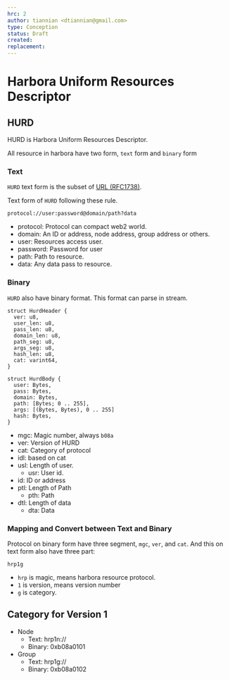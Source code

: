 ```yaml
---
hrc: 2
author: tiannian <dtiannian@gmail.com>
type: Conception
status: Draft
created: 
replacement:
---
```


# Harbora Uniform Resources Descriptor

## HURD

HURD is Harbora Uniform Resources Descriptor.

All resource in harbora have two form, `text` form and `binary` form

### Text

`HURD` text form is the subset of [URL (RFC1738)](https://www.rfc-editor.org/rfc/rfc1738).

Text form of `HURD` following these rule.

```shell
protocol://user:password@domain/path?data
```

- protocol: Protocol can compact web2 world.
- domain: An ID or address, node address, group address or others.
- user: Resources access user.
- password: Password for user
- path: Path to resource.
- data: Any data pass to resource.

### Binary

`HURD` also have binary format. This format can parse in stream.

```
struct HurdHeader {
  ver: u8,
  user_len: u8,
  pass_len: u8,
  domain_len: u8,
  path_seg: u8,
  args_seg: u8,
  hash_len: u8,
  cat: varint64,
}

struct HurdBody {
  user: Bytes,
  pass: Bytes,
  domain: Bytes,
  path: [Bytes; 0 .. 255],
  args: [(Bytes, Bytes), 0 .. 255]
  hash: Bytes,
}
```
- mgc: Magic number, always `b08a`
- ver: Version of HURD
- cat: Category of protocol
- idl: based on cat
- usl: Length of user.
    - usr: User id.
- id: ID or address
- ptl: Length of Path
    - pth: Path
- dtl: Length of data
    - dta: Data

### Mapping and Convert between Text and Binary

Protocol on binary form have three segment, `mgc`, `ver`, and `cat`.
And this on text form also have three part:

``` shell
hrp1g
```

- `hrp` is magic, means harbora resource protocol.
- `1` is version, means version number
- `g` is category.

## Category for Version 1

- Node
  - Text: hrp1n://
  - Binary: 0xb08a0101
- Group
  - Text: hrp1g://
  - Binary: 0xb08a0102



